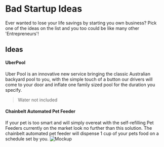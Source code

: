 # Bad Startup Ideas
Ever wanted to lose your life savings by starting you own business? Pick one of the ideas on the list and you too could be like many other 'Entrepreneurs'!

## Ideas

#### UberPool
Uber Pool is an innovative new service bringing the classic Australian backyard pool to you, with the simple touch of a button our drivers will come to your door and inflate one family sized pool for the duration you specify.
> Water not included

#### Chainbelt Automated Pet Feeder
If your pet is too smart and will simply overeat with the self-refilling Pet Feeders currently on the market look no further than this solution. The chainbelt automated pet feeder will dispense 1 cup of your pets food on a schedule set by you.
![Mockup](https://s3-ap-southeast-2.amazonaws.com/lucasjamessmith.me/belt_operated_automated_pet_feeder.png)
